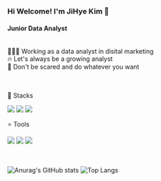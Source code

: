 ### Hi Welcome! I'm JiHye Kim 🐣

#### Junior Data Analyst
<br/>
👩🏻‍💻 Working as a data analyst in disital marketing 
<br/>
🔥 Let's always be a growing analyst 
<br/>
🌈 Don't be scared and do whatever you want 

 
<br/><br/>
💎 Stacks

<img src="https://img.shields.io/badge/Python-3766AB?style=flat-square&logo=Python&logoColor=white"/> <img src="https://img.shields.io/badge/MySQL-4479A1?style=flat-square&logo=MySQL&logoColor=white"/> <img src="https://img.shields.io/badge/pytorch-EE4C2C?style=flat-square&logo=pytorch&logoColor=white"/>  

⭐ Tools 

 <img src="https://img.shields.io/badge/Visual Studio Code-007ACC?style=flat-square&logo=Visual Studio Code&logoColor=white"/> <img src="https://img.shields.io/badge/GitHub-181717?style=flat-square&logo=GitHub&logoColor=white"/> <img src="https://img.shields.io/badge/google analytics-E37400?style=flat-google analytics&logo=Eclipse IDE&logoColor=white"/>

<br/><br/>
![Anurag's GitHub stats](https://github-readme-stats.vercel.app/api?username=jemjemster&show_icons=true&theme=buefy) ![Top Langs](https://github-readme-stats.vercel.app/api/top-langs/?username=jemjemster&layout=compact&theme=buefy)
